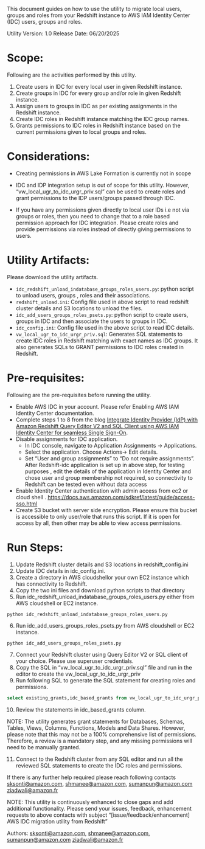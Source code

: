 
This document guides on how to use the utility to migrate local users, groups and roles from your Redshift instance to AWS IAM Identity Center (IDC) users, groups and roles.

Utility Version: 1.0
Release Date: 06/20/2025

# Scope:
Following are the activities performed by this utility.

1. Create users in IDC for every local user in given Redshift instance.
2. Create groups in IDC for every group and/or role in given Redshift instance.
3. Assign users to groups in IDC as per existing assignments in the Redshift instance.
4. Create IDC roles in Redshift instance matching the IDC group names.  
5. Grants permissions to IDC roles in Redshift instance based on the current permissions given to local groups and roles.


# Considerations:

* Creating permissions in AWS Lake Formation is currently not in scope
* IDC and IDP integration setup is out of scope for this utility.  However, “vw_local_ugr_to_idc_urgr_priv.sql” can be used to create roles and grant permissions to the IDP users/groups passed through IDC.
    
* If you have any permissions given directly to local user IDs i.e not via groups or roles, then you need to change that to a role based permission approach for IDC integration.  Please create roles and provide permissions via roles instead of directly giving permissions to users.


# Utility Artifacts:

Please download the utility artifacts.

* `idc_redshift_unload_indatabase_groups_roles_users.py`:  python script to unload users, groups , roles and their associations.
* `redshift_unload.ini`: Config file used in above script to read redshift cluster details and S3 locations to unload the files.
* `idc_add_users_groups_roles_psets.py`: python script to create users, groups in IDC and then associate the users to groups in IDC.
* `idc_config.ini`: Config file used in the above script to read IDC details.
* `vw_local_ugr_to_idc_urgr_priv.sql`: Generates SQL statements to create IDC roles in Redshift matching with exact names as IDC groups.  It also generates SQLs to GRANT permissions to IDC roles created in Redshift.



# Pre-requisites:
Following are the pre-requisites before running the utility.

* Enable AWS IDC in your account.  Please refer Enabling AWS IAM Identity Center documentation.
* Complete steps 1 to 8 from the blog [Integrate Identity Provider (IdP) with Amazon Redshift Query Editor V2 and SQL Client using AWS IAM Identity Center for seamless Single Sign-On](https://aws.amazon.com/blogs/big-data/integrate-identity-provider-idp-with-amazon-redshift-query-editor-v2-and-sql-client-using-aws-iam-identity-center-for-seamless-single-sign-on/).
* Disable assignments for IDC application.
    * In IDC console, navigate to Application Assignments → Applications.
    * Select the application.  Choose Actions→ Edit details.
    * Set “User and group assignments” to “Do not require assignments”. After Redshift-idc application is set up in above step, for testing purposes , edit the details of the  application in Identity Center and chose user and group membership not required, so connectivity to Redshift can be tested even without data access
* Enable Identity Center authentication with admin access from ec2 or cloud shell . https://docs.aws.amazon.com/sdkref/latest/guide/access-sso.html
* Create S3 bucket with server side encryption.  Please ensure this bucket is accessible to only user/role that runs this script.  If it is open for access by all, then other may be able to view access permissions.




# Run Steps:


1. Update Redshift cluster details and S3 locations in redshift_config.ini
2. Update IDC details in idc_config.ini.  
3. Create a directory in AWS cloudshellor your own EC2 instance which has connectivity to Redshift.
4. Copy the two ini files and download python scripts to that directory
5. Run idc_redshift_unload_indatabase_groups_roles_users.py either from AWS cloudshell or EC2 instance.


```
python idc_redshift_unload_indatabase_groups_roles_users.py
```


6. Run idc_add_users_groups_roles_psets.py from AWS cloudshell or EC2 instance.

```
python idc_add_users_groups_roles_psets.py
```

7. Connect your Redshift cluster using Query Editor V2 or SQL client of your choice.  Please use superuser credentials.
8. Copy the SQL in “vw_local_ugr_to_idc_urgr_priv.sql” file and run in the editor to create the vw_local_ugr_to_idc_urgr_priv
9. Run following SQL to generate the SQL statement for creating roles and permissions.

```sql
select existing_grants,idc_based_grants from vw_local_ugr_to_idc_urgr_priv;
```

10. Review the statements in idc_based_grants column.  

NOTE: The utility generates grant statements for Databases, Schemas, Tables, Views, Columns, Functions, Models and Data Shares. However, please note that this may not be a 100% comprehensive list of permissions. Therefore, a review is a mandatory step, and any missing permissions will need to be manually granted.

11. Connect to the Redshift cluster from any SQL editor and run all the reviewed SQL statements to create the IDC roles and permissions.


If there is any further help required please reach following contacts
sksonti@amazon.com, shmanee@amazon.com, sumanpun@amazon.com ziadwali@amazon.fr

NOTE: This utility is continuously enhanced to close gaps and add additional functionality.  Please send your issues, feedback, enhancement requests to above contacts with subject “[issue/feedback/enhancement] AWS IDC migration utility from Redshift”


Authors: sksonti@amazon.com, shmanee@amazon.com, sumanpun@amazon.com ziadwali@amazon.fr
